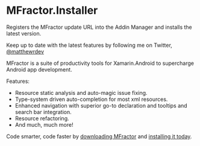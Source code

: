 # MFractor.Installer

Registers the MFractor update URL into the Addin Manager and installs the latest version.

Keep up to date with the latest features by following me on Twitter, [@matthewrdev](https://twitter.com/matthewrdev)

MFractor is a suite of productivity tools for Xamarin.Android to supercharge Android app development.

Features:
 - Resource static analysis and auto-magic issue fixing.
 - Type-system driven auto-completion for most xml resources.
 - Enhanced navigation with superior go-to declaration and tooltips and search bar integration.
 - Resource refactoring.
 - And much, much more!

Code smarter, code faster by [downloading MFractor](http://addins.mfractor.com/releases/latest/MFractor.mpack) and [installing it today](http://mfractorsoftware.wistia.com/medias/ytcnbyili9?embedType=iframe&videoWidth=640).



